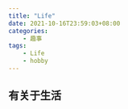 ```yaml
---
title: "Life"
date: 2021-10-16T23:59:03+08:00
categories:
    - 趣事
tags:
    - Life
    - hobby
---
```


## 有关于生活

